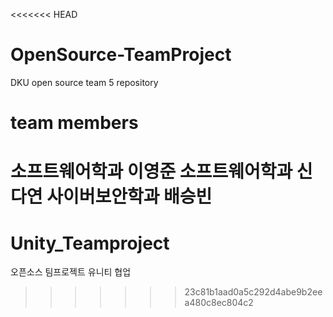 <<<<<<< HEAD
# OpenSource-TeamProject
DKU open source team 5 repository


# team members
소프트웨어학과 이영준
소프트웨어학과 신다연
사이버보안학과 배승빈
=======
# Unity_Teamproject
오픈소스 팀프로젝트 유니티 협업
>>>>>>> 23c81b1aad0a5c292d4abe9b2eea480c8ec804c2
